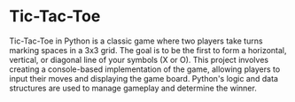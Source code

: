 # Tic-Tac-Toe
Tic-Tac-Toe in Python is a classic game where two players take turns marking spaces in a 3x3 grid. The goal is to be the first to form a horizontal, vertical, or diagonal line of your symbols (X or O). This project involves creating a console-based implementation of the game, allowing players to input their moves and displaying the game board. Python's logic and data structures are used to manage gameplay and determine the winner.
